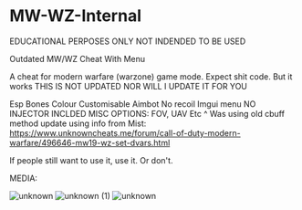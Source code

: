 # MW-WZ-Internal

EDUCATIONAL PERPOSES ONLY NOT INDENDED TO BE USED

Outdated MW/WZ Cheat With Menu

A cheat for modern warfare (warzone) game mode. Expect shit code. But it works
THIS IS NOT UPDATED NOR WILL I UPDATE IT FOR YOU

Esp
Bones
Colour
Customisable Aimbot
No recoil
Imgui menu
NO INJECTOR INCLDED
MISC OPTIONS:
FOV, UAV Etc
^ Was using old cbuff method update using info from Mist: https://www.unknowncheats.me/forum/call-of-duty-modern-warfare/496646-mw19-wz-set-dvars.html


If people still want to use it, use it. Or don't.

MEDIA:

![unknown](https://user-images.githubusercontent.com/41522576/166277018-dd9d4388-565d-4e55-9f5d-564d4047a797.png)
![unknown (1)](https://user-images.githubusercontent.com/41522576/166250014-9ec7a479-21bf-45f6-9c65-3e3a3b5b4f0e.png)
![unknown](https://user-images.githubusercontent.com/41522576/166250033-75a3b7ee-2ffc-4471-bd3b-cab88ded50ce.png)
